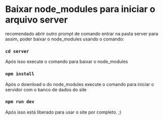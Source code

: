 # Baixar node_modules para iniciar o arquivo server

recomendado abrir outro prompt de comando entrar na pasta server para assim, poder baixar o node_modules usando o comando:

### `cd server`

Após isso execute o comando para baixar o node_modules

### `npm install`

Após o download o do node_modules execute o comando para iniciar o servidor com o banco de dados do site

### `npm run dev`

Após isso está liberado para usar o site por completo. ;)